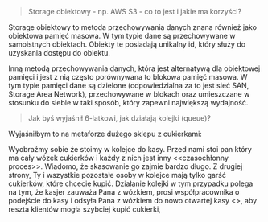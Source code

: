 > Storage obiektowy - np. AWS S3 - co to jest i jakie ma korzyści?

Storage obiektowy to metoda przechowywania danych znana również jako obiektowa pamięć masowa.  W tym typie dane są przechowywane w samoistnych obiektach. Obiekty te posiadają unikalny id, który służy do uzyskania dostępu do obiektu.

Inną metodą przechowywania danych, która jest alternatywą dla obiektowej pamięci i jest z nią często porównywana to blokowa pamięć masowa. W tym typie pamięci dane są dzielone (odpowiedzialna za to jest sieć SAN, Storage Area Network), przechowywane w blokach oraz umieszczane w stosunku do siebie w taki sposób, który zapewni największą wydajność.

> Jak byś wyjaśnił 6-latkowi, jak działają kolejki (queue)?

Wyjaśniłbym to na metaforze dużego sklepu z cukierkami:

Wyobraźmy sobie że stoimy w kolejce do kasy. Przed nami stoi pan który ma cały wózek cukierków i każdy z nich jest inny <<czasochłonny proces>>. Wiadomo, że skasowanie go zajmie bardzo długo. Z drugiej strony, Ty i wszystkie pozostałe osoby w kolejce mają tylko garść cukierków, które chcecie kupić. Działanie kolejki w tym przypadku polega na tym, że kasjer zauważa Pana z wózkiem, prosi współpracownika o podejście do kasy i odsyła Pana z wózkiem do nowo otwartej kasy <<sending a process to run in the background>>, aby reszta klientów mogła szybciej kupić cukierki,